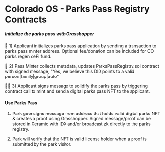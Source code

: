 # Colorado OS - Parks Pass Registry Contracts

##### Initialize the parks pass with Grasshopper 

🍃 1) Applicant initializes parks pass application by sending a transaction to parks pass minter address.  Optional fee/donation can be included for CO parks regen deFi fund. 

🚀 2) Pass Minter collects metadata, updates ParksPassRegistry.sol contract with signed message, "Yes, we believe this DID points to a valid person|family|group|auto"  

💪🏽 3) Applicant signs message to solidify the parks pass by triggering contract call to mint and send a digital parks pass NFT to the applicant. 

#### Use Parks Pass 

1) Park goer signs message from address that holds valid digital parks NFT & creates a proof using Grasshopper. Signed message/proof can be stored in Ceramic with IDX and/or broadcast zk directly to the parks registry.   

2) Park will verify that the NFT is valid license holder when a proof is submitted by the park visitor. 

